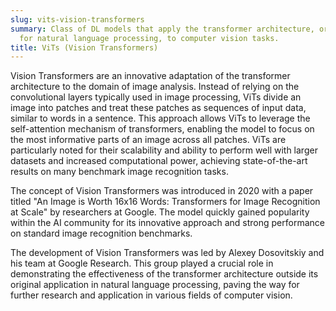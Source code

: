```yaml
---
slug: vits-vision-transformers
summary: Class of DL models that apply the transformer architecture, originally designed
  for natural language processing, to computer vision tasks.
title: ViTs (Vision Transformers)
---
```


Vision Transformers are an innovative adaptation of the transformer architecture to the domain of image analysis. Instead of relying on the convolutional layers typically used in image processing, ViTs divide an image into patches and treat these patches as sequences of input data, similar to words in a sentence. This approach allows ViTs to leverage the self-attention mechanism of transformers, enabling the model to focus on the most informative parts of an image across all patches. ViTs are particularly noted for their scalability and ability to perform well with larger datasets and increased computational power, achieving state-of-the-art results on many benchmark image recognition tasks.

The concept of Vision Transformers was introduced in 2020 with a paper titled "An Image is Worth 16x16 Words: Transformers for Image Recognition at Scale" by researchers at Google. The model quickly gained popularity within the AI community for its innovative approach and strong performance on standard image recognition benchmarks.

The development of Vision Transformers was led by Alexey Dosovitskiy and his team at Google Research. This group played a crucial role in demonstrating the effectiveness of the transformer architecture outside its original application in natural language processing, paving the way for further research and application in various fields of computer vision.
